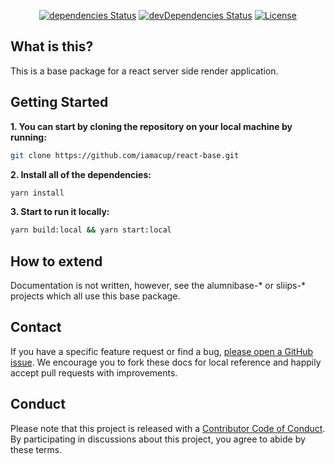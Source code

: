 
<div align="center">

  [![dependencies Status](https://david-dm.org/iamacup/react-base/status.svg)](https://david-dm.org/iamacup/react-base)
  [![devDependencies Status](https://david-dm.org/iamacup/react-base/dev-status.svg)](https://david-dm.org/iamacup/react-base?type=dev)
  [![License](https://img.shields.io/badge/License-Apache%202.0-blue.svg)](https://opensource.org/licenses/Apache-2.0)

</div>

What is this?
-------

This is a base package for a react server side render application.

Getting Started
-------

**1. You can start by cloning the repository on your local machine by running:**

```bash
git clone https://github.com/iamacup/react-base.git
```

**2. Install all of the dependencies:**

```bash
yarn install
```

**3. Start to run it locally:**

```bash
yarn build:local && yarn start:local
```

How to extend
-------

Documentation is not written, however, see the alumnibase-* or sliips-* projects which all use this base package.

Contact
-------

If you have a specific feature request or find a bug, [please open a GitHub issue](https://github.com/iamacup/react-base/issues/new). We encourage you to fork these docs for local reference and happily accept pull requests with improvements.

Conduct
-------

Please note that this project is released with a [Contributor Code of Conduct](https://github.com/iamacup/alumnibase-data/blob/master/CONDUCT.md). By participating in discussions about this project, you agree to abide by these terms.

